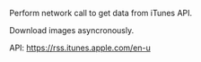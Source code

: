 Perform network call to get data from iTunes API.

Download images asyncronously.

API: https://rss.itunes.apple.com/en-u
